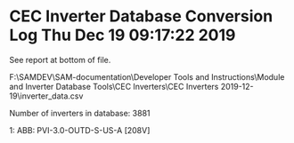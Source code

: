 # CEC Inverter Database Conversion Log Thu Dec 19 09:17:22 2019

See report at bottom of file.

F:\SAMDEV\SAM-documentation\Developer Tools and Instructions\Module and Inverter Database Tools\CEC Inverters\CEC Inverters 2019-12-19\inverter_data.csv

Number of inverters in database: 3881

1: ABB: PVI-3.0-OUTD-S-US-A [208V]

